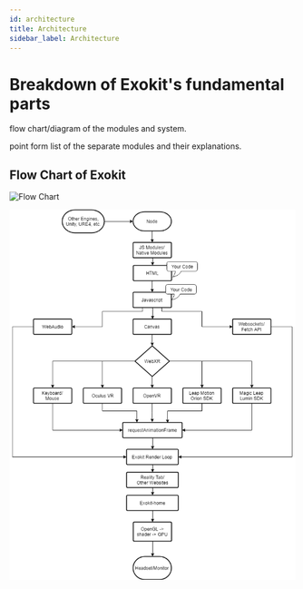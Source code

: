 ```yaml
---
id: architecture
title: Architecture
sidebar_label: Architecture
---
```


# Breakdown of Exokit's fundamental parts

flow chart/diagram of the modules and system.

point form list of the separate modules and their explanations.

## Flow Chart of Exokit


![Flow Chart](https://i.imgur.com/Pz02rmu.png)


<img src='../website/static/img/docsImages/FlowChart.png'/>
